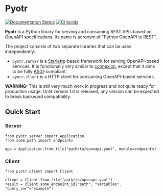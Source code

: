 Pyotr
=====

[![Documentation Status](https://readthedocs.org/projects/pyotr/badge/?version=latest)](https://pyotr.readthedocs.io/en/latest/)
[![CI builds](https://b11c.semaphoreci.com/badges/pyotr.svg?style=shields)](https://b11c.semaphoreci.com/projects/pyotr)

**Pyotr** is a Python library for serving and consuming REST APIs based on 
[OpenAPI](https://swagger.io/resources/open-api/) specifications. Its name is acronym of "Python OpenAPI to REST".

The project consists of two separate libraries that can be used independently:

* `pyotr.server` is a [Starlette](https://www.starlette.io)-based framework for serving OpenAPI-based services. 
  It is functionally very similar to [connexion](https://connexion.readthedocs.io), except that it aims to be fully 
  [ASGI](https://asgi.readthedocs.io)-compliant. 
* `pyotr.client` is a HTTP client for consuming OpenAPI-based services.

**WARNING:** This is still very much work in progress and not quite ready for production usage. Until version 1.0 is 
released, any version can be expected to break backward compatibility.


Quick Start
-----------

### Server

    from pyotr.server import Application
    from some.path import endpoints
    
    app = Application.from_file("path/to/openapi.yaml", module=endpoints)
    
### Client

    from pyotr.client import Client
    
    client = Client.from_file("path/to/openapi.yaml")
    result = client.some_endpoint_id("path", "variables", "query_var"="example")
